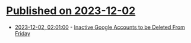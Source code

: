 # [Published on 2023-12-02](index.md)

* [2023-12-02, 02:01:00](https://soylentnews.org/article.pl?sid=23/12/01/0322203&from=rss) - [Inactive Google Accounts to be Deleted From Friday](https://soylentnews.org/article.pl?sid=23/12/01/0322203&from=rss)
